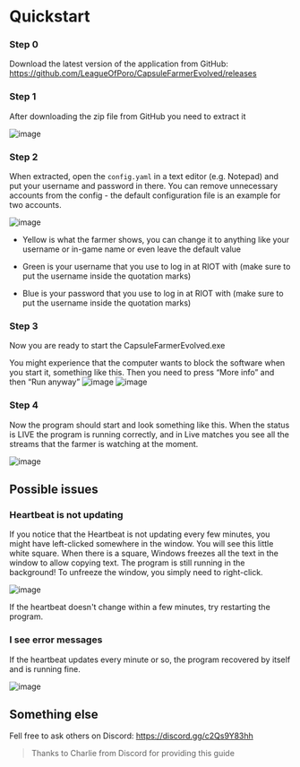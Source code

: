# Quickstart
### Step 0
Download the latest version of the application from GitHub: https://github.com/LeagueOfPoro/CapsuleFarmerEvolved/releases
### Step 1
After downloading the zip file from GitHub you need to extract it

![image](https://user-images.githubusercontent.com/95635582/216310597-361c858b-5a4d-431d-869b-ddeebf86b428.png)

### Step 2
When extracted, open the `config.yaml` in a text editor (e.g. Notepad) and put your username and password in there. You can remove unnecessary accounts from the config - the default configuration file is an example for two accounts.

![image](https://user-images.githubusercontent.com/95635582/216311143-cbc5571f-18cc-4a62-954a-3395ddd31077.png)
	
- Yellow is what the farmer shows, you can change it to anything like your username or in-game name or even leave the default value

- Green is your username that you use to log in at RIOT with (make sure to put the username inside the quotation marks)

- Blue is your password that you use to log in at RIOT with (make sure to put the username inside the quotation marks)

### Step 3
Now you are ready to start the CapsuleFarmerEvolved.exe

You might experience that the computer wants to block the software when you start it, something like this. Then you need to press “More info” and then “Run anyway”
![image](https://user-images.githubusercontent.com/95635582/216311348-d30a1ee5-9ec1-4f2c-9f40-44edaa58ba02.png)
![image](https://user-images.githubusercontent.com/95635582/216311385-c68af69a-be12-4633-a30f-b94e35aa97ab.png)

### Step 4
Now the program should start and look something like this. When the status is LIVE the program is running correctly, and in Live matches you see all the streams that the farmer is watching at the moment.

![image](https://user-images.githubusercontent.com/95635582/216311639-92e529c4-c57a-4f0f-a2e9-93530b710db9.png)

## Possible issues
### Heartbeat is not updating 	
If you notice that the Heartbeat is not updating every few minutes, you might have left-clicked somewhere in the window. You will see this little white square.  When there is a square, Windows freezes all the text in the window to allow copying text. The program is still running in the background! To unfreeze the window, you simply need to right-click.

![image](https://user-images.githubusercontent.com/95635582/216312933-eff26795-70df-4079-83a3-01195bf03bf7.png)
	
If the heartbeat doesn't change within a few minutes, try restarting the program.

### I see error messages
If the heartbeat updates every minute or so, the program recovered by itself and is running fine.

![image](https://user-images.githubusercontent.com/95635582/216313607-ed55d40c-a27c-408f-8046-fcd36fd013bb.png)

## Something else
Fell free to ask others on Discord: https://discord.gg/c2Qs9Y83hh
> Thanks to Charlie from Discord for providing this guide